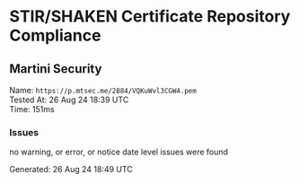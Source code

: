 # STIR/SHAKEN Certificate Repository Compliance

## Martini Security

Name: `https://p.mtsec.me/2884/VQKuWvl3CGW4.pem`\
Tested At: 26 Aug 24 18:39 UTC\
Time: 151ms

### Issues

no warning, or error, or notice date level issues were found

Generated: 26 Aug 24 18:49 UTC